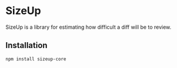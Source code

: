 # SizeUp

SizeUp is a library for estimating how difficult a diff will be to review.

## Installation

```
npm install sizeup-core
```
